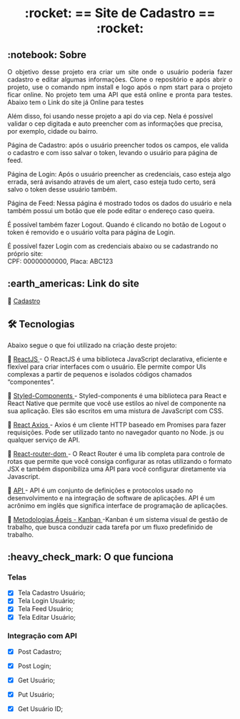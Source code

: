 
 
<!-- PROJECT TITLE -->
<h1 align='center'id="top"> :rocket: == Site de Cadastro == :rocket: </h1>



<!-- PROJECT SOBRE -->
<h2 id="sobre">:notebook: Sobre </h2>
<p align="justify">O objetivo desse projeto era criar um site onde o usuário poderia fazer cadastro e editar algumas informações.
Clone o repositório e após abrir o projeto, use o comando npm install e logo após o npm start para o projeto ficar online.
No projeto tem uma API que está online e pronta para testes.
Abaixo tem o Link do site já Online para testes

Além disso, foi usando nesse projeto a api do via cep. Nela é possível validar o cep digitada e auto preencher com as informações que precisa, por exemplo, cidade ou bairro.

Página de Cadastro: após o usuário preencher todos os campos, ele valida o cadastro e com isso salvar o token, levando o usuário para página de feed.

Página de Login: Após o usuário preencher as credenciais, caso esteja algo errada, será avisando através de um alert, caso esteja tudo certo, será salvo o token desse usuário também.

Página de Feed: Nessa página é mostrado todos os dados do usuário e nela também possui um botão que ele pode editar o endereço caso queira.

É possível também fazer Logout. Quando é clicando no botão de Logout o token é removido e o usuário volta para página de Login.

É possível fazer Login com as credenciais abaixo ou se cadastrando no próprio site: </br>
CPF: 00000000000,
Placa: ABC123
</p>

<!-- PROJECT SITE -->
<h2 id="site">:earth_americas: Link do site </h2>
<p>🔗 <a href="https://heavy-office.surge.sh/" target="_blank"> Cadastro </a>  </p>
<!-- <a href="https://heavy-office.surge.sh/" onclick="return ! window.open(this.href);"> Open in a new window</a> -->

<!-- PROJECT TECHNOLOGIES -->
<h2 id="tecnologias"> 🛠 Tecnologias </h2>

Abaixo segue o que foi utilizado na criação deste projeto:

<p>🔗 <a href="https://pt-br.reactjs.org/" target="_blank"> ReactJS </a> - O ReactJS é uma biblioteca JavaScript declarativa, eficiente e flexível para criar interfaces com o usuário. Ele permite compor UIs complexas a partir de pequenos e isolados códigos chamados “componentes”. </p>
<p>🔗 <a href="https://styled-components.com/" target="_blank"> Styled-Components <a/> - Styled-components é uma biblioteca para React e React Native que permite que você use estilos ao nível de componente na sua aplicação. Eles são escritos em uma mistura de JavaScript com CSS.</p>
<p>🔗 <a href="https://www.npmjs.com/package/axios" target="_blank"> React Axios </a> - Axios é um cliente HTTP baseado em Promises para fazer requisições. Pode ser utilizado tanto no navegador quanto no Node. js ou qualquer serviço de API.</p>
<p>🔗 <a href="https://reactrouter.com/web/guides/quick-start" target="_blank"> React-router-dom </a> - O React Router é uma lib completa para controle de rotas que permite que você consiga configurar as rotas utilizando o formato JSX e também disponibiliza uma API para você configurar diretamente via Javascript.</p>
<p>🔗 <a href="https://www.redhat.com/pt-br/topics/api/what-are-application-programming-interfaces" target="_blank"> API </a> - API é um conjunto de definições e protocolos usado no desenvolvimento e na integração de software de aplicações. API é um acrônimo em inglês que significa interface de programação de aplicações.</p>
<p>🔗 <a href="https://www.totvs.com/blog/negocios/kanban/" target="_blank"> Metodologias Ágeis - Kanban </a> -Kanban é um sistema visual de gestão de trabalho, que busca conduzir cada tarefa por um fluxo predefinido de trabalho.</p>
<!-- <p>🔗 <a href="https://scrumguides.org/docs/scrumguide/v2020/2020-Scrum-Guide-PortugueseBR-2.0.pdf" target="_blank"> Metodologias Ágeis - Scrum </a> - Scrum é um framework leve que ajuda pessoas, times e organizações a gerar valor através de soluções adaptativas para problemas complexos.</p> -->

<!-- PROJECT IT WORKS-->
<h2 id="funciona">:heavy_check_mark: O que funciona</h2>

### Telas
- [x] Tela Cadastro Usuário;
- [x] Tela Login Usuário;
- [x] Tela Feed Usuário;
- [x] Tela Editar Usuário;

### Integração com API
- [x] Post Cadastro;
- [x] Post Login;
- [x] Get Usuário;
- [x] Put Usuário;
- [x] Get Usuário ID;









